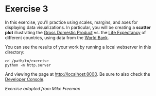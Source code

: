 # Exercise 3

In this exercise, you'll practice using scales, margins, and axes for displaying data visualizations. In particular, you will be creating a **scatter plot** illustrating the [Gross Domestic Product](https://en.wikipedia.org/wiki/Gross_domestic_product) vs. the [Life Expectancy](https://en.wikipedia.org/wiki/Life_expectancy) of different countries, using data from the [World Bank](http://data.worldbank.org/data-catalog/world-development-indicators).

You can see the results of your work by running a local webserver in this directory:

```
cd /path/to/exercise
python -m http.server
```

And viewing the page at <http://localhost:8000>. Be sure to also check the [Developer Console](https://developers.google.com/web/tools/chrome-devtools/console/).

_Exercise adapted from Mike Freeman_

